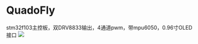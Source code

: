 # QuadoFly
stm32f103主控板，双DRV8833输出，4通道pwm，带mpu6050，0.96寸OLED接口
![](/Users/MJie/Electronic/stm32/打板/project/QuadoFly/QuadoFly.png)
